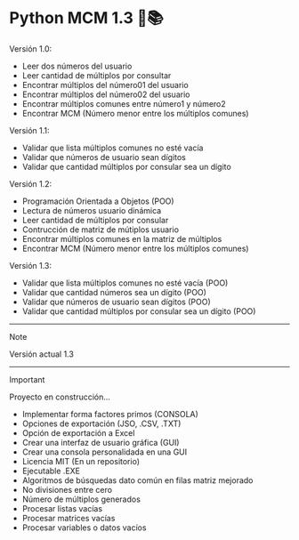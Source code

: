 # Python MCM 1.3 🌿📚

Versión 1.0:
- Leer dos números del usuario
- Leer cantidad de múltiplos por consultar
- Encontrar múltiplos del número01 del usuario
- Encontrar múltiplos del número02 del usuario
- Encontrar múltiplos comunes entre número1 y número2
- Encontrar MCM (Número menor entre los múltiplos comunes)

Versión 1.1:
- Validar que lista múltiplos comunes no esté vacía
- Validar que números de usuario sean dígitos
- Validar que cantidad múltiplos por consular sea un dígito

Versión 1.2:
- Programación Orientada a Objetos (POO)
- Lectura de números usuario dinámica
- Leer cantidad de múltiplos por consular
- Contrucción de matriz de mútiplos usuario
- Encontrar múltiplos comunes en la matriz de múltiplos
- Encontrar MCM (Número menor entre los múltiplos comunes)

Versión 1.3:
- Validar que lista múltiplos comunes no esté vacía (POO)
- Validar que cantidad números sea un dígito (POO)
- Validar que números de usuario sean dígitos (POO)
- Validar que cantidad múltiplos por consular sea un dígito (POO)

--- 

> [!NOTE]
> Versión actual 1.3

---

> [!IMPORTANT]
> Proyecto en construcción...

- Implementar forma factores primos (CONSOLA)
- Opciones de exportación (JSO, .CSV, .TXT)
- Opción de exportación a Excel
- Crear una interfaz de usuario gráfica (GUI)
- Crear una consola personalidada en una GUI
- Licencia MIT (En un repositorio)
- Ejecutable .EXE
- Algoritmos de búsquedas dato común en filas matriz mejorado
- No divisiones entre cero
- Número de múltiplos generados
- Procesar listas vacías
- Procesar matrices vacías
- Procesar variables o datos vacíos
